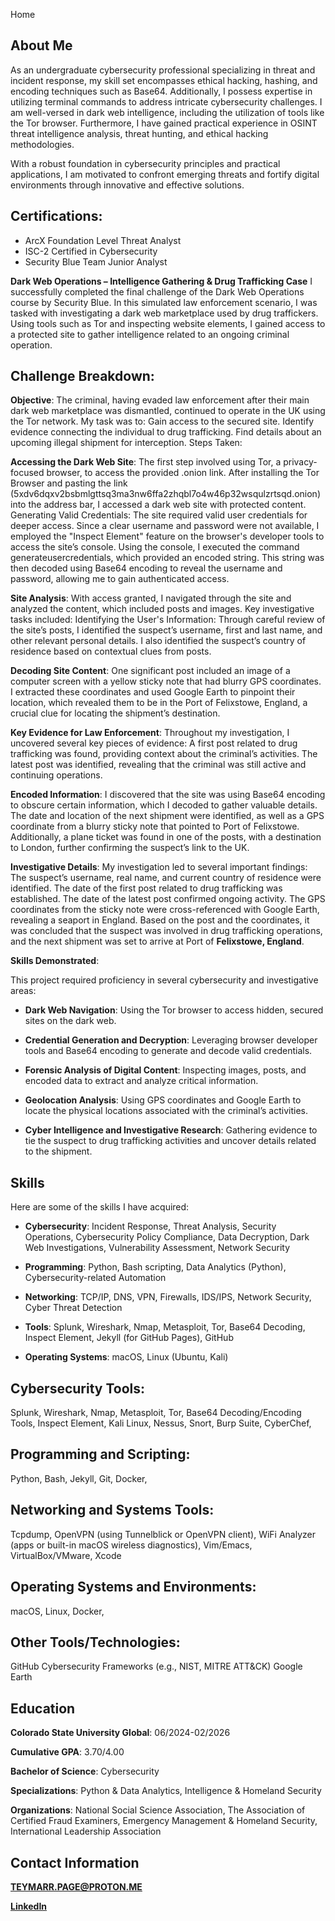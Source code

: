Home

## About Me
As an undergraduate cybersecurity professional specializing in threat and incident response, my skill set encompasses ethical hacking, hashing, and encoding techniques such as Base64. Additionally, I possess expertise in utilizing terminal commands to address intricate cybersecurity challenges. I am well-versed in dark web intelligence, including the utilization of tools like the Tor browser. Furthermore, I have gained practical experience in OSINT threat intelligence analysis, threat hunting, and ethical hacking methodologies.

With a robust foundation in cybersecurity principles and practical applications, I am motivated to confront emerging threats and fortify digital environments through innovative and effective solutions.

## Certifications:
- ArcX Foundation Level Threat Analyst
- ISC-2 Certified in Cybersecurity
- Security Blue Team Junior Analyst


**Dark Web Operations – Intelligence Gathering & Drug Trafficking Case**
I successfully completed the final challenge of the Dark Web Operations course by Security Blue. In this simulated law enforcement scenario, I was tasked with investigating a dark web marketplace used by drug traffickers. Using tools such as Tor and inspecting website elements, I gained access to a protected site to gather intelligence related to an ongoing criminal operation.

## Challenge Breakdown:

**Objective**: The criminal, having evaded law enforcement after their main dark web marketplace was dismantled, continued to operate in the UK using the Tor network. My task was to:
Gain access to the secured site.
Identify evidence connecting the individual to drug trafficking.
Find details about an upcoming illegal shipment for interception.
Steps Taken:

**Accessing the Dark Web Site**: The first step involved using Tor, a privacy-focused browser, to access the provided .onion link. After installing the Tor Browser and pasting the link (5xdv6dqxv2bsbmlgttsq3ma3nw6ffa2zhqbl7o4w46p32wsqulzrtsqd.onion) into the address bar, I accessed a dark web site with protected content.
Generating Valid Credentials: The site required valid user credentials for deeper access. Since a clear username and password were not available, I employed the "Inspect Element" feature on the browser's developer tools to access the site’s console. Using the console, I executed the command generateusercredentials, which provided an encoded string. This string was then decoded using Base64 encoding to reveal the username and password, allowing me to gain authenticated access.

**Site Analysis**: With access granted, I navigated through the site and analyzed the content, which included posts and images. Key investigative tasks included:
Identifying the User's Information: Through careful review of the site’s posts, I identified the suspect’s username, first and last name, and other relevant personal details. I also identified the suspect’s country of residence based on contextual clues from posts.

**Decoding Site Content**: One significant post included an image of a computer screen with a yellow sticky note that had blurry GPS coordinates. I extracted these coordinates and used Google Earth to pinpoint their location, which revealed them to be in the Port of Felixstowe, England, a crucial clue for locating the shipment’s destination.

**Key Evidence for Law Enforcement**: Throughout my investigation, I uncovered several key pieces of evidence:
A first post related to drug trafficking was found, providing context about the criminal’s activities.
The latest post was identified, revealing that the criminal was still active and continuing operations.

**Encoded Information**: I discovered that the site was using Base64 encoding to obscure certain information, which I decoded to gather valuable details.
The date and location of the next shipment were identified, as well as a GPS coordinate from a blurry sticky note that pointed to Port of Felixstowe.
Additionally, a plane ticket was found in one of the posts, with a destination to London, further confirming the suspect’s link to the UK.

**Investigative Details**: My investigation led to several important findings:
The suspect’s username, real name, and current country of residence were identified.
The date of the first post related to drug trafficking was established.
The date of the latest post confirmed ongoing activity.
The GPS coordinates from the sticky note were cross-referenced with Google Earth, revealing a seaport in England.
Based on the post and the coordinates, it was concluded that the suspect was involved in drug trafficking operations, and the next shipment was set to arrive at Port of **Felixstowe, England**.

**Skills Demonstrated**:

This project required proficiency in several cybersecurity and investigative areas:

   - **Dark Web Navigation**: Using the Tor browser to access hidden, secured sites on the dark web.
     
   - **Credential Generation and Decryption**: Leveraging browser developer tools and Base64 encoding to generate and decode valid credentials.
     
   - **Forensic Analysis of Digital Content**: Inspecting images, posts, and encoded data to extract and analyze critical information.
     
   - **Geolocation Analysis**: Using GPS coordinates and Google Earth to locate the physical locations associated with the criminal’s activities.
     
   - **Cyber Intelligence and Investigative Research**: Gathering evidence to tie the suspect to drug trafficking activities and uncover details related to the shipment.


## **Skills**
Here are some of the skills I have acquired:

   - **Cybersecurity**: Incident Response, Threat Analysis, Security Operations, Cybersecurity Policy Compliance, Data Decryption, Dark Web Investigations, Vulnerability Assessment, Network Security

   - **Programming**: Python, Bash scripting, Data Analytics (Python), Cybersecurity-related Automation
     
   - **Networking**: TCP/IP, DNS, VPN, Firewalls, IDS/IPS, Network Security, Cyber Threat Detection
     
   - **Tools**: Splunk, Wireshark, Nmap, Metasploit, Tor, Base64 Decoding, Inspect Element, Jekyll (for GitHub Pages), GitHub
     
   - **Operating Systems**: macOS, Linux (Ubuntu, Kali)

## Cybersecurity Tools:
Splunk, Wireshark, Nmap, Metasploit, Tor, Base64 Decoding/Encoding Tools, Inspect Element, Kali Linux, Nessus, Snort, Burp Suite, CyberChef,
## Programming and Scripting:
Python, Bash, Jekyll, Git, Docker,
## Networking and Systems Tools:
Tcpdump, OpenVPN (using Tunnelblick or OpenVPN client), WiFi Analyzer (apps or built-in macOS wireless diagnostics), Vim/Emacs, VirtualBox/VMware, Xcode
## Operating Systems and Environments:
macOS, Linux, Docker,
## Other Tools/Technologies:
GitHub
Cybersecurity Frameworks (e.g., NIST, MITRE ATT&CK)
Google Earth

## Education
**Colorado State University Global**: 06/2024-02/2026

**Cumulative GPA**: 3.70/4.00

**Bachelor of Science**: Cybersecurity

**Specializations**: Python & Data Analytics, Intelligence & Homeland Security

**Organizations**: National Social Science Association, The Association of Certified Fraud Examiners, Emergency Management & Homeland Security, International Leadership Association

## Contact Information
**TEYMARR.PAGE@PROTON.ME**

**[LinkedIn](https://www.linkedin.com/in/teymarrpage/)**
